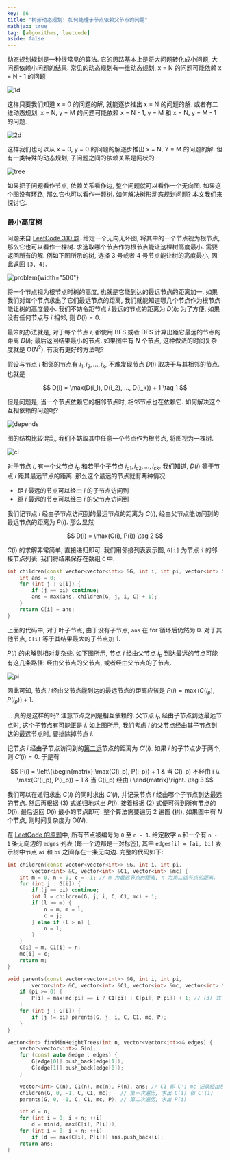 ```yaml
---
key: 66
title: "树形动态规划: 如何处理子节点依赖父节点的问题"
mathjax: true
tag: [algorithms, leetcode]
aside: false
---
```

动态规划规划是一种很常见的算法. 它的思路基本上是将大问题转化成小问题, 大问题依赖小问题的结果. 常见的动态规划有一维动态规划, x = N 的问题可能依赖 x = N - 1 的问题

![1d](/assets/images/tree-dp_1.svg)

这样只要我们知道 x = 0 的问题的解, 就能逐步推出 x = N 的问题的解. 或者有二维动态规划, x = N, y = M 的问题可能依赖 x = N - 1, y = M 和 x = N, y = M - 1 的问题.

![2d](/assets/images/tree-dp_2.svg)

这样我们也可以从 x = 0, y = 0 的问题的解逐步推出 x = N, Y = M 的问题的解. 但有一类特殊的动态规划, 子问题之间的依赖关系是网状的

![tree](/assets/images/tree-dp_3.svg)

如果把子问题看作节点, 依赖关系看作边, 整个问题就可以看作一个无向图. 如果这个图没有环路, 那么它也可以看作一颗树. 如何解决树形动态规划问题? 本文我们来探讨它.

### 最小高度树

问题来自 [LeetCode 310 题](https://leetcode-cn.com/problems/minimum-height-trees/). 给定一个无向无环图, 将其中的一个节点视为根节点, 那么它也可以看作一棵树. 求选取哪个节点作为根节点能让这棵树高度最小. 需要返回所有的解. 例如下图所示的树, 选择 3 号或者 4 号节点能让树的高度最小, 因此返回 `[3, 4]`.

![problem](/assets/images/tree-dp_4.jpeg){width="500"}

将一个节点视为根节点时树的高度, 也就是它能到达的最远节点的距离加一. 如果我们对每个节点求出了它们最远节点的距离, 我们就能知道哪几个节点作为根节点能让树的高度最小. 我们不妨令距节点 $i$ 最远的节点的距离为 $D(i)$; 为了方便, 如果没有任何节点与 $i$ 相邻, 则 $D(i) = 0$.

最笨的办法就是, 对于每个节点 $i$, 都使用 BFS 或者 DFS 计算出距它最远的节点的距离 $D(i)$; 最后返回结果最小的节点. 如果图中有 $N$ 个节点, 这种做法的时间复杂度就是 $\mathrm{O}(N^2)$. 有没有更好的方法呢?

假设与节点 $i$ 相邻的节点有 $i_1, i_2, ..., i_k$, 不难发现节点 $D(i)$ 取决于与其相邻的节点. 也就是

$$
D(i) = \max(D(i_1), D(i_2), ..., D(i_k)) + 1 \tag 1
$$

但是问题是, 当一个节点依赖它的相邻节点时, 相邻节点也在依赖它. 如何解决这个互相依赖的问题呢?

![depends](/assets/images/tree-dp_4.svg)

图的结构比较混乱, 我们不妨取其中任意一个节点作为根节点, 将图视为一棵树.

![ci](/assets/images/tree-dp_5.svg)

对于节点 $i$, 有一个父节点 $i_p$ 和若干个子节点 $i_{c1}, i_{c2}, ..., i_{ck}$. 我们知道, $D(i)$ 等于节点 $i$ 距其最远节点的距离. 那么这个最远的节点就有两种情况:

- 距 $i$ 最远的节点可以经由 $i$ 的子节点访问到
- 距 $i$ 最远的节点可以经由 $i$ 的父节点访问到

我们记节点 $i$ 经由子节点访问到的最远节点的距离为 $C(i)$, 经由父节点能访问到的最远节点的距离为 $P(i)$. 那么显然

$$
D(i) = \max(C(i), P(i)) \tag 2
$$

$C(i)$ 的求解非常简单, 直接递归即可. 我们用邻接列表表示图, `G[i]` 为节点 `i` 的邻接节点列表. 我们将结果保存在数组 `C` 中.

```c++
int children(const vector<vector<int>> &G, int i, int pi, vector<int> &C) {
    int ans = 0;
    for (int j : G[i]) {
        if (j == pi) continue;
        ans = max(ans, children(G, j, i, C) + 1);
    }
    return C[i] = ans;
}
```

上面的代码中, 对于叶子节点, 由于没有子节点, `ans` 在 for 循环后仍然为 0. 对于其他节点, `C[i]` 等于其结果最大的子节点加 1.

$P(i)$ 的求解则相对复杂些. 如下图所示, 节点 $i$ 经由父节点 $i_p$ 到达最远的节点可能有这几条路径: 经由父节点的父节点, 或者经由父节点的子节点.

![pi](/assets/images/tree-dp_6.svg)

因此可知, 节点 $i$ 经由父节点能到达的最远节点的距离应该是 $P(i) = \max(C(i_p), P(i_p)) + 1$.

... 真的是这样的吗? 注意节点之间是相互依赖的. 父节点 $i_p$ 经由子节点到达最远节点时, 这个子节点有可能正是 $i$. 如上图所示, 我们考虑 $i$ 的父节点经由其子节点到达的最远节点时, 要排除掉节点 $i$.

记节点 $i$ 经由子节点访问到的<u>第二远</u>节点的距离为 $C'(i)$. 如果 $i$ 的子节点少于两个, 则 $C'(i) = 0$. 于是有

$$
P(i) = \left\{\begin{matrix}
\max(C(i_p), P(i_p)) + 1 & 当 C(i_p) 不经由 i \\
\max(C'(i_p), P(i_p)) + 1 & 当 C(i_p) 经由 i
\end{matrix}\right. \tag 3
$$

我们可以在递归求出 $C(i)$ 的同时求出 $C'(i)$, 并记录节点 $i$ 经由哪个子节点到达最远的节点. 然后再根据 (3) 式递归地求出 $P(i)$. 接着根据 (2) 式便可得到所有节点的 $D(i)$, 最后返回 $D(i)$ 最小的节点即可. 整个算法需要遍历 2 遍图 (树), 如果图中有 $N$ 个节点, 则时间复杂度为 $\mathrm{O}(N)$.

在 [LeetCode 的原题](https://leetcode-cn.com/problems/minimum-height-trees/)中, 所有节点被编号为 `0` 至 `n - 1`. 给定数字 `n` 和一个有 `n - 1` 条无向边的 `edges` 列表 (每一个边都是一对标签), 其中 `edges[i] = [ai, bi]` 表示树中节点 `ai` 和 `bi` 之间存在一条无向边. 完整的代码如下:

```c++
int children(const vector<vector<int>> &G, int i, int pi,
        vector<int> &C, vector<int> &C1, vector<int> &mc) {
    int m = 0, n = 0, c = -1; // m 为最远节点的距离, n 为第二远节点的距离.
    for (int j : G[i]) {
        if (j == pi) continue;
        int l = children(G, j, i, C, C1, mc) + 1;
        if (l >= m) {
            n = m, m = l;
            c = j;
        } else if (l > n) {
            n = l;
        }
    }
    C[i] = m, C1[i] = n;
    mc[i] = c;
    return m;
}

void parents(const vector<vector<int>> &G, int i, int pi,
        vector<int> &C, vector<int> &C1, vector<int> &mc, vector<int> &P) {
    if (pi >= 0) {
        P[i] = max(mc[pi] == i ? C1[pi] : C[pi], P[pi]) + 1; // (3) 式
    }
    for (int j : G[i]) {
        if (j != pi) parents(G, j, i, C, C1, mc, P);
    }
}

vector<int> findMinHeightTrees(int n, vector<vector<int>>& edges) {
    vector<vector<int>> G(n);
    for (const auto &edge : edges) {
        G[edge[0]].push_back(edge[1]);
        G[edge[1]].push_back(edge[0]);
    }

    vector<int> C(n), C1(n), mc(n), P(n), ans; // C1 即 C'; mc 记录经由那个子节点到达最远的节点.
    children(G, 0, -1, C, C1, mc);   // 第一次遍历, 求出 C(i) 和 C'(i)
    parents(G, 0, -1, C, C1, mc, P); // 第二次遍历, 求出 P(i)

    int d = n;
    for (int i = 0; i < n; ++i)
        d = min(d, max(C[i], P[i]));
    for (int i = 0; i < n; ++i)
        if (d == max(C[i], P[i])) ans.push_back(i);
    return ans;
}
```
